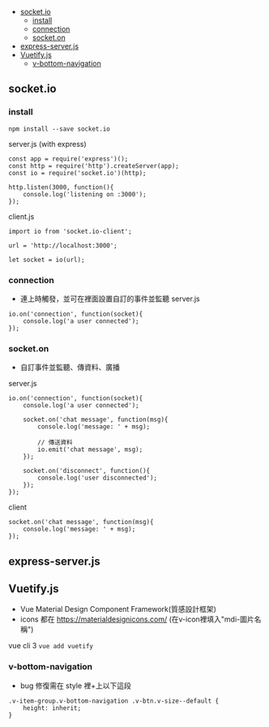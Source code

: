*  <a href="#socketio">socket.io</a>
    *  <a href="#install">install</a>
    *  <a href="#connection">connection</a>
    *  <a href="#socketon">socket.on</a>
*  <a href="#express-serverjs">express-server.js</a>
*  <a href="#vuetifyjs">Vuetify.js</a>
    *  <a href="#v-bottom-navigation">v-bottom-navigation</a>

## socket.io

### install
```npm install --save socket.io```

server.js (with express)
```
const app = require('express')();
const http = require('http').createServer(app);
const io = require('socket.io')(http);

http.listen(3000, function(){
    console.log('listening on :3000');
});
```

client.js
```
import io from 'socket.io-client';

url = 'http://localhost:3000';

let socket = io(url);
```

### connection
*  連上時觸發，並可在裡面設置自訂的事件並監聽
server.js
```
io.on('connection', function(socket){
    console.log('a user connected');
});
```


### socket.on
*  自訂事件並監聽、傳資料、廣播

server.js
```
io.on('connection', function(socket){
    console.log('a user connected');

    socket.on('chat message', function(msg){
        console.log('message: ' + msg);

        // 傳送資料
        io.emit('chat message', msg);
    });

    socket.on('disconnect', function(){
        console.log('user disconnected');
    });
});
```
client
```
socket.on('chat message', function(msg){
    console.log('message: ' + msg);
});
```

## express-server.js



## Vuetify.js
*  Vue Material Design Component Framework(質感設計框架)
*  icons 都在 https://materialdesignicons.com/ (在v-icon裡填入"mdi-圖片名稱")

vue cli 3
```vue add vuetify```


### v-bottom-navigation
*  bug 修復需在 style 裡+上以下這段

```
.v-item-group.v-bottom-navigation .v-btn.v-size--default {
    height: inherit;
}
```
